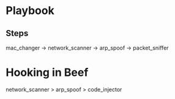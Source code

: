# Playbook

## Steps 
mac_changer -> network_scanner -> arp_spoof -> packet_sniffer


# Hooking in Beef
network_scanner > arp_spoof > code_injector